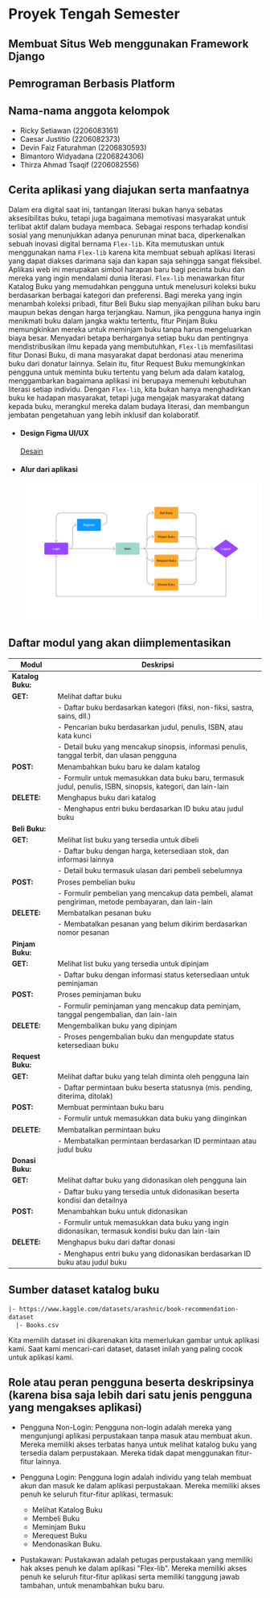 # Proyek Tengah Semester 
## Membuat Situs Web menggunakan Framework Django
## Pemrograman Berbasis Platform

## Nama-nama anggota kelompok
- Ricky Setiawan        (2206083161) 
- Caesar Justitio       (2206082373)
- Devin Faiz Faturahman (2206830593)
- Bimantoro Widyadana   (2206824306)
- Thirza Ahmad Tsaqif   (2206082556)

## Cerita aplikasi yang diajukan serta manfaatnya
Dalam era digital saat ini, tantangan literasi bukan hanya sebatas aksesibilitas buku, tetapi juga bagaimana memotivasi masyarakat untuk terlibat aktif dalam budaya membaca. Sebagai respons terhadap kondisi sosial yang menunjukkan adanya penurunan minat baca, diperkenalkan sebuah inovasi digital bernama `Flex-lib`. Kita memutuskan untuk menggunakan nama `Flex-lib` karena kita membuat sebuah aplikasi literasi yang dapat diakses darimana saja dan kapan saja sehingga sangat fleksibel. Aplikasi web ini merupakan simbol harapan baru bagi pecinta buku dan mereka yang ingin mendalami dunia literasi. `Flex-lib` menawarkan fitur Katalog Buku yang memudahkan pengguna untuk menelusuri koleksi buku berdasarkan berbagai kategori dan preferensi. Bagi mereka yang ingin menambah koleksi pribadi, fitur Beli Buku siap menyajikan pilihan buku baru maupun bekas dengan harga terjangkau. Namun, jika pengguna hanya ingin menikmati buku dalam jangka waktu tertentu, fitur Pinjam Buku memungkinkan mereka untuk meminjam buku tanpa harus mengeluarkan biaya besar. Menyadari betapa berharganya setiap buku dan pentingnya mendistribusikan ilmu kepada yang membutuhkan, `Flex-lib` memfasilitasi fitur Donasi Buku, di mana masyarakat dapat berdonasi atau menerima buku dari donatur lainnya. Selain itu, fitur Request Buku memungkinkan pengguna untuk meminta buku tertentu yang belum ada dalam katalog, menggambarkan bagaimana aplikasi ini berupaya memenuhi kebutuhan literasi setiap individu. Dengan `Flex-lib`, kita bukan hanya menghadirkan buku ke hadapan masyarakat, tetapi juga mengajak masyarakat datang kepada buku, merangkul mereka dalam budaya literasi, dan membangun jembatan pengetahuan yang lebih inklusif dan kolaboratif.

- #### Design Figma UI/UX
  [Desain](https://www.figma.com/file/03JiZU83IzHyWpFgpcsoTf/Untitled?type=design&node-id=0%3A1&mode=design&t=BLakLmqRScbhAlMs-1)
- #### Alur dari aplikasi
  ![./asset/bagan.png](./asset/bagan.png)

## Daftar modul yang akan diimplementasikan  
| Modul          | Deskripsi                                                                                                                                                                      |
|----------------|--------------------------------------------------------------------------------------------------------------------------------------------------------------------------------|
| **Katalog Buku:** |                                                                                                                                                                                |
| **GET:**        | Melihat daftar buku                                                                                                                                                           |
|                | - Daftar buku berdasarkan kategori (fiksi, non-fiksi, sastra, sains, dll.)                                                                                                    |
|                | - Pencarian buku berdasarkan judul, penulis, ISBN, atau kata kunci                                                                                                             |
|                | - Detail buku yang mencakup sinopsis, informasi penulis, tanggal terbit, dan ulasan pengguna                                                                                  |
| **POST:**       | Menambahkan buku baru ke dalam katalog                                                                                                                                         |
|                | - Formulir untuk memasukkan data buku baru, termasuk judul, penulis, ISBN, sinopsis, kategori, dan lain-lain                                                                |
| **DELETE:**     | Menghapus buku dari katalog                                                                                                                                                   |
|                | - Menghapus entri buku berdasarkan ID buku atau judul buku                                                                                                                     |
| **Beli Buku:**    |                                                                                                                                                                                |
| **GET:**        | Melihat list buku yang tersedia untuk dibeli                                                                                                                                   |
|                | - Daftar buku dengan harga, ketersediaan stok, dan informasi lainnya                                                                                                            |
|                | - Detail buku termasuk ulasan dari pembeli sebelumnya                                                                                                                          |
| **POST:**       | Proses pembelian buku                                                                                                                                                         |
|                | - Formulir pembelian yang mencakup data pembeli, alamat pengiriman, metode pembayaran, dan lain-lain                                                                         |
| **DELETE:**     | Membatalkan pesanan buku                                                                                                                                                     |
|                | - Membatalkan pesanan yang belum dikirim berdasarkan nomor pesanan                                                                                                             |
| **Pinjam Buku:**  |                                                                                                                                                                                |
| **GET:**        | Melihat list buku yang tersedia untuk dipinjam                                                                                                                                |
|                | - Daftar buku dengan informasi status ketersediaan untuk peminjaman                                                                                                            |
| **POST:**       | Proses peminjaman buku                                                                                                                                                       |
|                | - Formulir peminjaman yang mencakup data peminjam, tanggal pengembalian, dan lain-lain                                                                                         |
| **DELETE:**     | Mengembalikan buku yang dipinjam                                                                                                                                              |
|                | - Proses pengembalian buku dan mengupdate status ketersediaan buku                                                                                                             |
| **Request Buku:** |                                                                                                                                                                                |
| **GET:**        | Melihat daftar buku yang telah diminta oleh pengguna lain                                                                                                                     |
|                | - Daftar permintaan buku beserta statusnya (mis. pending, diterima, ditolak)                                                                                                   |
| **POST:**       | Membuat permintaan buku baru                                                                                                                                                  |
|                | - Formulir untuk memasukkan data buku yang diinginkan                                                                                                                          |
| **DELETE:**     | Membatalkan permintaan buku                                                                                                                                                  |
|                | - Membatalkan permintaan berdasarkan ID permintaan atau judul buku                                                                                                             |
| **Donasi Buku:** |                                                                                                                                                                                |
| **GET:**        | Melihat daftar buku yang didonasikan oleh pengguna lain                                                                                                                       |
|                | - Daftar buku yang tersedia untuk didonasikan beserta kondisi dan detailnya                                                                                                    |
| **POST:**       | Menambahkan buku untuk didonasikan                                                                                                                                           |
|                | - Formulir untuk memasukkan data buku yang ingin didonasikan, termasuk kondisi buku dan lain-lain                                                                            |
| **DELETE:**     | Menghapus buku dari daftar donasi                                                                                                                                              |
|                | - Menghapus entri buku yang didonasikan berdasarkan ID buku atau judul buku                                                                                                     |

## Sumber dataset katalog buku
    |- https://www.kaggle.com/datasets/arashnic/book-recommendation-dataset 
      |- Books.csv
Kita memilih dataset ini dikarenakan kita memerlukan gambar untuk aplikasi kami. Saat kami mencari-cari dataset, dataset inilah yang paling cocok untuk aplikasi kami.
## Role atau peran pengguna beserta deskripsinya (karena bisa saja lebih dari satu jenis pengguna yang mengakses aplikasi)
- Pengguna Non-Login:
Pengguna non-login adalah mereka yang mengunjungi aplikasi perpustakaan tanpa masuk atau membuat akun. Mereka memiliki akses terbatas hanya untuk melihat katalog buku yang tersedia dalam perpustakaan. Mereka tidak dapat menggunakan fitur-fitur lainnya.

- Pengguna Login:
Pengguna login adalah individu yang telah membuat akun dan masuk ke dalam aplikasi perpustakaan. Mereka memiliki akses penuh ke seluruh fitur-fitur aplikasi, termasuk:
  * Melihat Katalog Buku
  * Membeli Buku
  * Meminjam Buku
  * Merequest Buku
  * Mendonasikan Buku.
  
- Pustakawan:
Pustakawan adalah petugas perpustakaan yang memiliki hak akses penuh ke dalam aplikasi "Flex-lib". Mereka memiliki akses penuh ke seluruh fitur-fitur aplikasi serta memiliki tanggung jawab tambahan, untuk menambahkan buku baru.